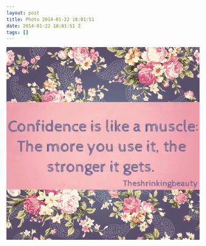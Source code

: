 ```yaml
---
layout: post
title: Photo 2014-01-22 18:01:51
date: 2014-01-22 18:01:51 Z
tags: []
---
```

![](/media/2014/01/74186645740.jpg)

